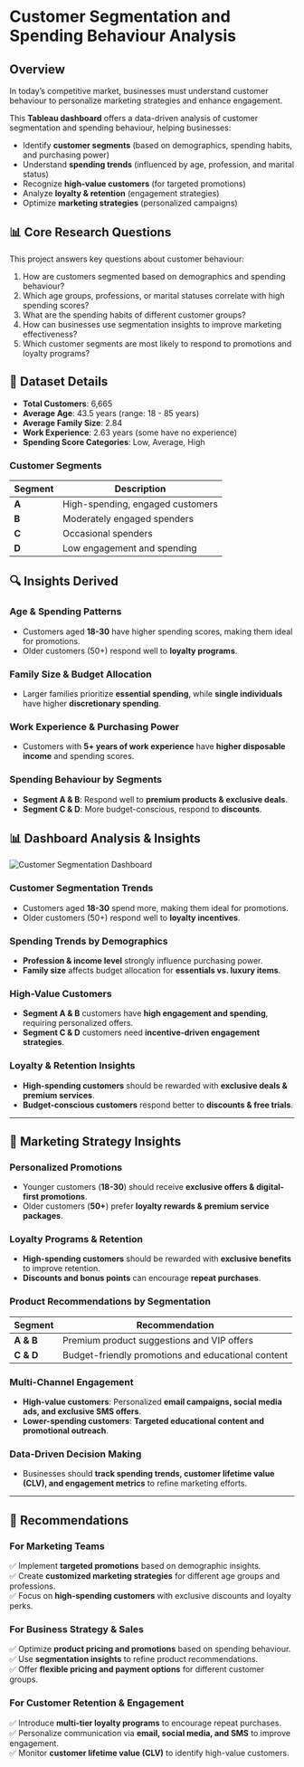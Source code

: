 # Customer Segmentation and Spending Behaviour Analysis

## Overview
In today’s competitive market, businesses must understand customer behaviour to personalize marketing strategies and enhance engagement. 

This **Tableau dashboard** offers a data-driven analysis of customer segmentation and spending behaviour, helping businesses:

- Identify **customer segments** (based on demographics, spending habits, and purchasing power)
- Understand **spending trends** (influenced by age, profession, and marital status)
- Recognize **high-value customers** (for targeted promotions)
- Analyze **loyalty & retention** (engagement strategies)
- Optimize **marketing strategies** (personalized campaigns)

## 📊 Core Research Questions
This project answers key questions about customer behaviour:

1. How are customers segmented based on demographics and spending behaviour?
2. Which age groups, professions, or marital statuses correlate with high spending scores?
3. What are the spending habits of different customer groups?
4. How can businesses use segmentation insights to improve marketing effectiveness?
5. Which customer segments are most likely to respond to promotions and loyalty programs?

## 📂 Dataset Details
- **Total Customers**: 6,665
- **Average Age**: 43.5 years (range: 18 - 85 years)
- **Average Family Size**: 2.84
- **Work Experience**: 2.63 years (some have no experience)
- **Spending Score Categories**: Low, Average, High

### **Customer Segments**
| Segment  | Description |
|----------|------------|
| **A**    | High-spending, engaged customers |
| **B**    | Moderately engaged spenders |
| **C**    | Occasional spenders |
| **D**    | Low engagement and spending |

## 🔍 Insights Derived
### **Age & Spending Patterns**
- Customers aged **18-30** have higher spending scores, making them ideal for promotions.
- Older customers (50+) respond well to **loyalty programs**.

### **Family Size & Budget Allocation**
- Larger families prioritize **essential spending**, while **single individuals** have higher **discretionary spending**.

### **Work Experience & Purchasing Power**
- Customers with **5+ years of work experience** have **higher disposable income** and spending scores.

### **Spending Behaviour by Segments**
- **Segment A & B**: Respond well to **premium products & exclusive deals**.
- **Segment C & D**: More budget-conscious, respond to **discounts**.

## 📊 Dashboard Analysis & Insights

![Customer Segmentation Dashboard]([https://raw.githubusercontent.com/SamikshaMishra300/Customer-Segmentation-and-Spending-Behaviour-Analysis/blob/main/Picture%201.png)

### **Customer Segmentation Trends**
- Customers aged **18-30** spend more, making them ideal for promotions.
- Older customers (50+) respond well to **loyalty incentives**.

### **Spending Trends by Demographics**
- **Profession & income level** strongly influence purchasing power.
- **Family size** affects budget allocation for **essentials vs. luxury items**.

### **High-Value Customers**
- **Segment A & B** customers have **high engagement and spending**, requiring personalized offers.
- **Segment C & D** customers need **incentive-driven engagement strategies**.

### **Loyalty & Retention Insights**
- **High-spending customers** should be rewarded with **exclusive deals & premium services**.
- **Budget-conscious customers** respond better to **discounts & free trials**.

---

## 📢 **Marketing Strategy Insights**

### **Personalized Promotions**
- Younger customers (**18-30**) should receive **exclusive offers & digital-first promotions**.
- Older customers (**50+**) prefer **loyalty rewards & premium service packages**.

### **Loyalty Programs & Retention**
- **High-spending customers** should be rewarded with **exclusive benefits** to improve retention.
- **Discounts and bonus points** can encourage **repeat purchases**.

### **Product Recommendations by Segmentation**
| Segment  | Recommendation |
|----------|---------------|
| **A & B** | Premium product suggestions and VIP offers |
| **C & D** | Budget-friendly promotions and educational content |

### **Multi-Channel Engagement**
- **High-value customers**: Personalized **email campaigns, social media ads, and exclusive SMS offers**.
- **Lower-spending customers**: **Targeted educational content and promotional outreach**.

### **Data-Driven Decision Making**
- Businesses should **track spending trends, customer lifetime value (CLV), and engagement metrics** to refine marketing efforts.

---

## 📌 **Recommendations**

### **For Marketing Teams**
✅ Implement **targeted promotions** based on demographic insights.  
✅ Create **customized marketing strategies** for different age groups and professions.  
✅ Focus on **high-spending customers** with exclusive discounts and loyalty perks.  

### **For Business Strategy & Sales**
✅ Optimize **product pricing and promotions** based on spending behaviour.  
✅ Use **segmentation insights** to refine product recommendations.  
✅ Offer **flexible pricing and payment options** for different customer groups.  

### **For Customer Retention & Engagement**
✅ Introduce **multi-tier loyalty programs** to encourage repeat purchases.  
✅ Personalize communication via **email, social media, and SMS** to improve engagement.  
✅ Monitor **customer lifetime value (CLV)** to identify high-value customers.  
